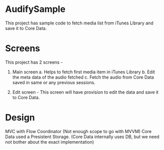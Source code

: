 # AudifySample
This project has sample code to fetch media list from iTunes Library and save it to Core Data.

# Screens
This project has 2 screens - 
1. Main screen
   a. Helps to fetch first media item in iTunes Library
   b. Edit the meta data of the audio fetched
   c. Fetch the audio from Core Data saved in same or any previous sessions.
   
2. Edit screen - This screen will have provision to edit the data and save it to Core Data.

# Design
MVC with Flow Coordinator (Not enough scope to go with MVVM)
Core Data used a Presistent Storage. (Core Data internally uses DB, but we need not bother about the exact implementation)
